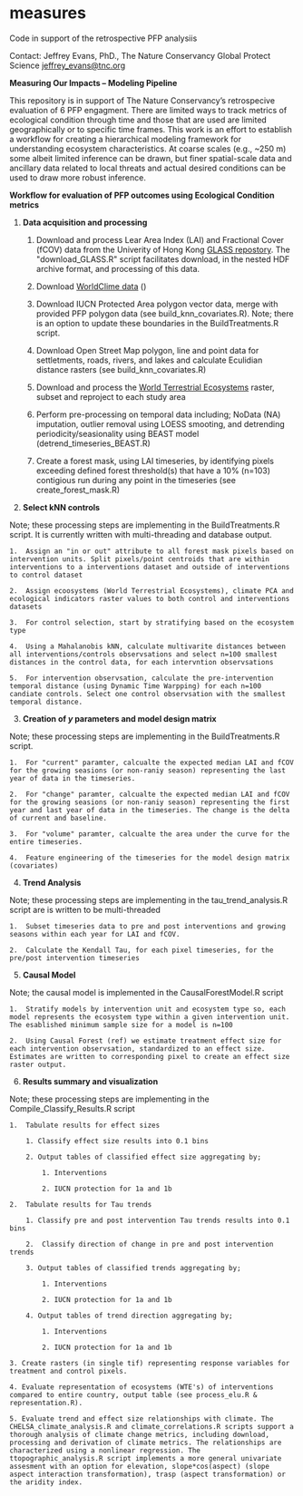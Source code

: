 # measures
Code in support of the retrospective PFP analysiis

Contact:
Jeffrey Evans, PhD., 
The Nature Conservancy
Global Protect Science
jeffrey_evans@tnc.org

**Measuring Our Impacts – Modeling Pipeline**

This repository is in support of The Nature Conservancy’s retrospecive evaluation of 6 PFP engagment. There are limited ways to track metrics of ecological condition through time and those that are used are limited geographically or to specific time frames. This work is an effort to establish a workflow for creating a hierarchical modeling framework for understanding ecosystem characteristics. At coarse scales (e.g., ~250 m) some albeit limited inference can be drawn, but finer spatial-scale data and ancillary data related to local threats and actual desired conditions can be used to draw more robust inference.

**Workflow for evaluation of PFP outcomes using Ecological Condition metrics**

1.  **Data acquisition and processing**

    1.  Download and process Lear Area Index (LAI) and Fractional Cover (fCOV) data from the Univerity of Hong Kong [GLASS repostory](https://glass.hku.hk/). The "download_GLASS.R" script facilitates download, in the nested HDF archive format, and processing of this data. 
	
    2.  Download [WorldClime data](http://charcoal.cnre.vt.edu/climate/) ()

    3.  Download IUCN Protected Area polygon vector data, merge with provided PFP polygon data (see build_knn_covariates.R). Note; there is an option to update these boundaries in the BuildTreatments.R script. 

    4.  Download Open Street Map polygon, line and point data for settletments, roads, rivers, and lakes and calculate Eculidian distance rasters (see build_knn_covariates.R) 
   
    5. 	Download and process the [World Terrestrial Ecosystems](https://www.usgs.gov/centers/geosciences-and-environmental-change-science-center/science/global-ecosystems-global-data) raster, subset and reproject to each study area

    6.  Perform pre-processing on temporal data including; NoData (NA) imputation, outlier removal using LOESS smooting, and detrending periodicity/seasionality using BEAST model (detrend_timeseries_BEAST.R)   

	7.  Create a forest mask, using LAI timeseries, by identifying pixels exceeding defined forest threshold(s) that have a 10% (n=103) contigious run during any point in the timeseries (see create_forest_mask.R) 

2.  **Select kNN controls**

Note; these processing steps are implementing in the BuildTreatments.R script. It is currently written with multi-threading and database output. 

    1.  Assign an "in or out" attribute to all forest mask pixels based on intervention units. Split pixels/point centroids that are within interventions to a interventions dataset and outside of interventions to control dataset

    2.	Assign ecoosystems (World Terrestrial Ecosystems), climate PCA and ecological indicators raster values to both control and interventions datasets  	 

    3.  For control selection, start by stratifying based on the ecosystem type 

	4.  Using a Mahalanobis kNN, calculate multivarite distances between all interventions/controls observsations and select n=100 smallest distances in the control data, for each intervntion observsations

	5.  For intervention observsation, calculate the pre-intervention temporal distance (using Dynamic Time Warpping) for each n=100 candiate controls. Select one control observsation with the smallest temporal distance.  	

3.  **Creation of *y* parameters and model design matrix**

Note; these processing steps are implementing in the BuildTreatments.R script.

    1.  For "current" paramter, calcualte the expected median LAI and fCOV for the growing seasions (or non-raniy season) representing the last year of data in the timeseries. 

    2.  For "change" paramter, calcualte the expected median LAI and fCOV for the growing seasions (or non-raniy season) representing the first year and last year of data in the timeseries. The change is the delta of current and baseline.  

    3.  For "volume" paramter, calcualte the area under the curve for the entire timeseries. 

    4.  Feature engineering of the timeseries for the model design matrix (covariates)	

4.  **Trend Analysis**

Note; these processing steps are implementing in the tau_trend_analysis.R script are is written to be multi-threaded

    1.  Subset timeseries data to pre and post interventions and growing seasons within each year for LAI and fCOV. 

    2.  Calculate the Kendall Tau, for each pixel timeseries, for the pre/post intervention timeseries 

5.  **Causal Model**

Note; the causal model is implemented in the CausalForestModel.R script

    1.  Stratify models by intervention unit and ecosystem type so, each model represents the ecosystem type within a given intervention unit. The esablished minimum sample size for a model is n=100 

    2.  Using Causal Forest (ref) we estimate treatment effect size for each intervention observsation, standardized to an effect size. Estimates are written to corresponding pixel to create an effect size  raster output. 


6.  **Results summary and visualization**

Note; these processing steps are implementing in the Compile_Classify_Results.R script

    1.  Tabulate results for effect sizes
	
		1. Classify effect size results into 0.1 bins 
		
		2. Output tables of classified effect size aggregating by;
		
			1. Interventions
			
			2. IUCN protection for 1a and 1b

	2.	Tabulate results for Tau trends

		1. Classify pre and post intervention Tau trends results into 0.1 bins 
		
		2.  Classify direction of change in pre and post intervention trends

		3. Output tables of classified trends aggregating by;
		
			1. Interventions
			
			2. IUCN protection for 1a and 1b
			
		4. Output tables of trend direction aggregating by;
		
			1. Interventions
			
			2. IUCN protection for 1a and 1b			

	3. Create rasters (in single tif) representing response variables for treatment and control pixels.

	4. Evaluate representation of ecosystems (WTE's) of interventions compared to entire country, output table (see process_elu.R & representation.R). 

	5. Evaluate trend and effect size relationships with climate. The CHELSA_climate_analysis.R and climate_correlations.R scripts support a thorough analysis of climate change metrics, including download, processing and derivation of climate metrics. The relationships are characterized using a nonlinear regression. The ttopographic_analysis.R script implements a more general univariate assesment with an option for elevation, slope*cos(aspect) (slope aspect interaction transformation), trasp (aspect transformation) or the aridity index.  
  	
